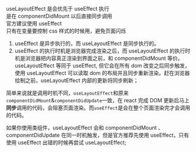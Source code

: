 useLayoutEffect 是会优先于 useEffect 执行  
是在 componentDidMount 以后直接同步调用  
官方建议使用 useEffect  
只有在变量要控制 css 样式的时候用，避免页面闪烁

1. useEffect 是异步执行的，而 useLayoutEffect 是同步执行的。    
2. useEffect 的执行时机是浏览器完成渲染之后，而 useLayoutEffect 的执行时机是浏览器把内容真正渲染到界面之前，和 componentDidMount 等价。  
useLayoutEffect 等同于 useEffect, 但它会在所有 dom 改变之后同步触发，使用 useLayoutEffect 可以读取 dom 的布局并且同步重新渲染。赶在浏览器绘制之前，useLayoutEffect 内部的更新将同步刷新；

简单来说就是调用时机不同，`useLayoutEffect`和原来`componentDidMount`&`componentDidUpdate`一致，在 react 完成 DOM 更新后马上**同步**调用的代码，会阻塞页面渲染。而`useEffect`是会在整个页面渲染完才会调用的代码。

如果你使用类组件，useLayoutEffect 会和 componentDidMount 、componentDidUpdate 在同一时机触发，但是官方推荐先使用 useEffect，只有使用 useEffect 出错的时候再尝试 useLayoutEffect;

